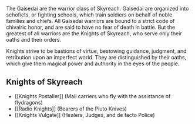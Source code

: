 The Gaisedai are the warrior class of Skyreach. Gaisedai are organized into schoficts, or fighting schools, which train soldiers on behalf of noble families and chiefs. All Gaisedai warriors are bound to a strict code of chivalric honor, and are said to have no fear of death in battle. But the greatest of all warriors are the Knights of Skyreach, who serve only their oaths and their orders.

Knights strive to be bastions of virtue, bestowing guidance, judgment, and retribution upon an imperfect world. They are distinguished by their oaths, which give them magical power and authority in the eyes of the people.

## Knights of Skyreach
- [[Knights Postaller]] (Mail carriers who fly with the assistance of flydragons)
- [[Radio Knights]]  (Bearers of the Pluto Knives)
- [[Knights Vulgate]] (Healers, Judges, and de facto Police)


